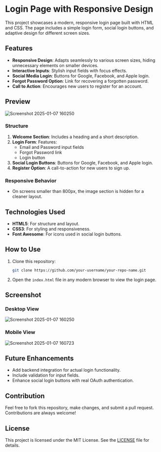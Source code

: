# Login Page with Responsive Design

This project showcases a modern, responsive login page built with HTML and CSS. The page includes a simple login form, social login buttons, and adaptive design for different screen sizes.

## Features

- **Responsive Design**: Adapts seamlessly to various screen sizes, hiding unnecessary elements on smaller devices.
- **Interactive Inputs**: Stylish input fields with focus effects.
- **Social Media Login**: Buttons for Google, Facebook, and Apple login.
- **Forgot Password Option**: Link for recovering a forgotten password.
- **Call to Action**: Encourages new users to register for an account.

## Preview

![Screenshot 2025-01-07 160250](https://github.com/user-attachments/assets/accd8ebb-c517-4856-bc48-7cafa934e77e)

### Structure
1. **Welcome Section**: Includes a heading and a short description.
2. **Login Form**: Features:
   - Email and Password input fields
   - Forgot Password link
   - Login button
3. **Social Login Buttons**: Buttons for Google, Facebook, and Apple login.
4. **Register Option**: A call-to-action for new users to sign up.

### Responsive Behavior
- On screens smaller than 800px, the image section is hidden for a cleaner layout.

## Technologies Used

- **HTML5**: For structure and layout.
- **CSS3**: For styling and responsiveness.
- **Font Awesome**: For icons used in social login buttons.

## How to Use

1. Clone this repository:
   ```bash
   git clone https://github.com/your-username/your-repo-name.git
   ```
2. Open the `index.html` file in any modern browser to view the login page.

## Screenshot

### Desktop View
![Screenshot 2025-01-07 160250](https://github.com/user-attachments/assets/2ef7a3d1-d74e-4e7b-83db-d819bb6dd08f)


### Mobile View
![Screenshot 2025-01-07 160723](https://github.com/user-attachments/assets/edd16c1d-3257-44f3-b337-8b950ecc9c24)


## Future Enhancements

- Add backend integration for actual login functionality.
- Include validation for input fields.
- Enhance social login buttons with real OAuth authentication.

## Contribution

Feel free to fork this repository, make changes, and submit a pull request. Contributions are always welcome!

## License

This project is licensed under the MIT License. See the [LICENSE](./LICENSE) file for details.


